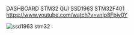 DASHBOARD STM32 GUI SSD1963 STM32F401
https://www.youtube.com/watch?v=vnIp8Fbiv0Y

![ssd1963 stm32](https://github.com/user-attachments/assets/3065f218-8bd9-4219-b0ad-9c76ba4f8ad8)
